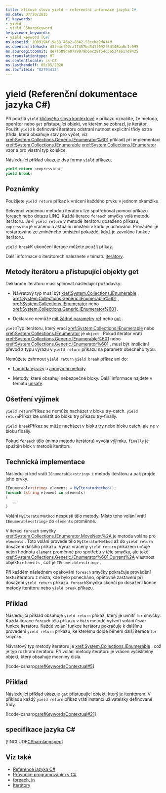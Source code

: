 ```yaml
---
title: klíčové slovo yield – referenční informace jazyka C#
ms.date: 07/20/2015
f1_keywords:
- yield
- yield_CSharpKeyword
helpviewer_keywords:
- yield keyword [C#]
ms.assetid: 1089194f-9e53-46a2-8642-53ccbe9d414d
ms.openlocfilehash: d3fe4cf92ca17457bd541f092f5d146ba6c1c095
ms.sourcegitcommit: de7f589de07a9979b6ac28f54c3e534a617d9425
ms.translationtype: MT
ms.contentlocale: cs-CZ
ms.lasthandoff: 05/05/2020
ms.locfileid: "82794413"
---
```

# <a name="yield-c-reference"></a>yield (Referenční dokumentace jazyka C#)

Při použití `yield` [klíčového slova kontextové](index.md#contextual-keywords) v příkazu označíte, že metoda, operátor nebo `get` přistupující objekt, ve kterém se zobrazí, je iterátor. Použití `yield` k definování iterátoru odstraní nutnost explicitní třídy extra (třída, která obsahuje stav pro výčet, viz <xref:System.Collections.Generic.IEnumerator%601> příklad) při implementaci <xref:System.Collections.IEnumerable> <xref:System.Collections.IEnumerator> vzor a pro vlastní typ kolekce.

Následující příklad ukazuje dva formy `yield` příkazu.

```csharp
yield return <expression>;
yield break;
```

## <a name="remarks"></a>Poznámky

Použijete `yield return` příkaz k vrácení každého prvku v jednom okamžiku.

Sekvenci vrácenou metodou iterátoru lze spotřebovat pomocí příkazu [foreach](foreach-in.md) nebo dotazu LINQ. Každá iterace `foreach` smyčky volá metodu iterátoru. Je-li `yield return` v metodě iterátoru dosaženo příkazu, `expression` je vráceno a aktuální umístění v kódu je uchováno. Provádění je restartováno ze zmíněného umístění pokaždé, když je zavolána funkce iterátoru.

`yield break`K ukončení iterace můžete použít příkaz.

Další informace o iterátorech naleznete v tématu [iterátory](../../iterators.md).

## <a name="iterator-methods-and-get-accessors"></a>Metody iterátoru a přistupující objekty get

Deklarace iterátoru musí splňovat následující požadavky:

- Návratový typ musí být <xref:System.Collections.IEnumerable> , <xref:System.Collections.Generic.IEnumerable%601> , <xref:System.Collections.IEnumerator> nebo <xref:System.Collections.Generic.IEnumerator%601> .

- Deklarace nemůže [mít žádné parametry](in-parameter-modifier.md) [ref](ref.md) nebo [out](out-parameter-modifier.md) .

`yield`Typ iterátoru, který vrací <xref:System.Collections.IEnumerable> nebo <xref:System.Collections.IEnumerator> je `object` .  Pokud iterátor vrátí <xref:System.Collections.Generic.IEnumerable%601> nebo <xref:System.Collections.Generic.IEnumerator%601> , musí být implicitní převod z typu výrazu v `yield return` příkazu na parametr obecného typu.

Nemůžete zahrnout `yield return` `yield break` příkaz ani do:

- [Lambda výrazy](../../programming-guide/statements-expressions-operators/lambda-expressions.md) a [anonymní metody](../operators/delegate-operator.md).

- Metody, které obsahují nebezpečné bloky. Další informace najdete v tématu [unsafe](unsafe.md).

## <a name="exception-handling"></a>Ošetření výjimek

`yield return`Příkaz se nemůže nacházet v bloku try-catch. `yield return`Příkaz lze umístit do bloku try příkazu try-finally.

`yield break`Příkaz se může nacházet v bloku try nebo bloku catch, ale ne v bloku finally.

Pokud `foreach` tělo (mimo metodu iterátoru) vyvolá výjimku, `finally` je spuštěn blok v metodě iterátoru.

## <a name="technical-implementation"></a>Technická implementace

Následující kód vrátí `IEnumerable<string>` z metody iterátoru a pak projde jeho prvky.

```csharp
IEnumerable<string> elements = MyIteratorMethod();
foreach (string element in elements)
{
   ...
}
```

Volání `MyIteratorMethod` nespustí tělo metody. Místo toho volání vrátí `IEnumerable<string>` do `elements` proměnné.

V iteraci `foreach` smyčky <xref:System.Collections.IEnumerator.MoveNext%2A> je metoda volána pro `elements` . Toto volání provede tělo `MyIteratorMethod` až do `yield return` dosažení dalšího příkazu. Výraz vrácený `yield return` příkazem určuje nejen hodnotu `element` proměnné pro spotřebu v těle smyčky, ale také <xref:System.Collections.Generic.IEnumerator%601.Current%2A> vlastnost objektu `elements` , což je `IEnumerable<string>` .

Při každém následném opakování `foreach` smyčky pokračuje provádění textu iterátoru z místa, kde bylo ponecháno, opětovné zastavení při dosažení `yield return` příkazu. `foreach`Smyčka skončí po dosažení konce metody iterátoru nebo `yield break` příkazu.

## <a name="example"></a>Příklad

Následující příklad obsahuje `yield return` příkaz, který je uvnitř `for` smyčky. Každá iterace `foreach` těla příkazu v `Main` metodě vytvoří volání `Power` funkce iterátoru. Každé volání funkce iterátoru pokračuje k dalšímu provedení `yield return` příkazu, ke kterému dojde během další iterace `for` smyčky.

Návratový typ metody iterátoru je <xref:System.Collections.IEnumerable> , což je typ rozhraní iterátoru. Při volání metody iterátoru je vrácen vyčíslitelný objekt, který obsahuje mocniny čísla.

[!code-csharp[csrefKeywordsContextual#5](~/samples/snippets/csharp/VS_Snippets_VBCSharp/csrefKeywordsContextual/CS/csrefKeywordsContextual.cs#5)]

## <a name="example"></a>Příklad

Následující příklad ukazuje `get` přistupující objekt, který je iterátorem. V příkladu každý `yield return` příkaz vrátí instanci uživatelsky definované třídy.

[!code-csharp[csrefKeywordsContextual#21](~/samples/snippets/csharp/VS_Snippets_VBCSharp/csrefKeywordsContextual/CS/csrefKeywordsContextual.cs#21)]

## <a name="c-language-specification"></a>specifikace jazyka C#

[!INCLUDE[CSharplangspec](~/includes/csharplangspec-md.md)]

## <a name="see-also"></a>Viz také

- [Reference jazyka C#](../index.md)
- [Průvodce programováním v C#](../../programming-guide/index.md)
- [foreach, in](foreach-in.md)
- [Iterátory](../../iterators.md)
